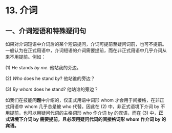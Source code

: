 # 13. 介词

## 一、介词短语和特殊疑问句

如果对介词短语中介词后的某个短语提问，介词可提前至疑问词前，也可不提前。一般认为在正式用语中，介词短语的介词需要提前，而在非正式用语中几乎介词从来不用提前。例如：

(1) He stands *by me*. 他站我的旁边。

(2) *Who* does he stand *by*? 他站谁的旁边？

(3) *By whom* does he stand? 他站谁的旁边？

如我们在技能**问题**中介绍的，仅正式用语中词形 whom 才会用于间接格，在非正式用语中 whom 几乎总是被 who 代替。因此在 (2) 中，非正式语境下介词 by 不用提前，也可以用疑问代词的主格词形 who 作介词 by 的宾语，而在 (3) 中，**正式语境下介词 by 需要提前，且必须用疑问代词的间接格词形 whom 作介词 by 的宾语。**

